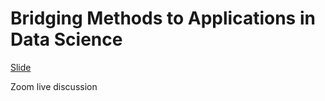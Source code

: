 # Bridging Methods to Applications in Data Science

[Slide](https://docs.google.com/presentation/d/1Bt2lq28j1UQnlS-3BXQWLmTGZ-5263cbjHTSpGxcA7E/edit#slide=id.p)

Zoom live discussion

